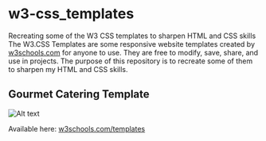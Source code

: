 # w3-css_templates
Recreating some of the W3 CSS templates to sharpen HTML and CSS skills  The W3.CSS Templates are some responsive website templates created by [w3schools.com](https://www.w3schools.com/) for anyone to use. They are free to modify, save, share, and use in projects.  The purpose of this repository is to recreate some of them to sharpen my HTML and CSS skills.

## Gourmet Catering Template
![Alt text](https://www.w3schools.com/w3css/img_temp_gourmet_catering.jpg "Gourmet Catering Template")

Available here: [w3schools.com/templates](https://www.w3schools.com/w3css/w3css_templates.asp)
